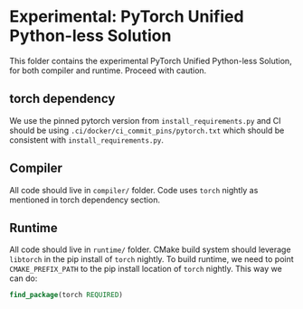 # Experimental: PyTorch Unified Python-less Solution

This folder contains the experimental PyTorch Unified Python-less Solution, for both compiler and runtime. Proceed with caution.


## torch dependency
We use the pinned pytorch version from `install_requirements.py` and CI should be using `.ci/docker/ci_commit_pins/pytorch.txt` which should be consistent with `install_requirements.py`.


## Compiler
All code should live in `compiler/` folder. Code uses `torch` nightly as mentioned in torch dependency section.

## Runtime
All code should live in `runtime/` folder. CMake build system should leverage `libtorch` in the pip install of `torch` nightly. To build runtime, we need to point `CMAKE_PREFIX_PATH` to the pip install location of `torch` nightly. This way we can do:

```cmake
find_package(torch REQUIRED)
```
